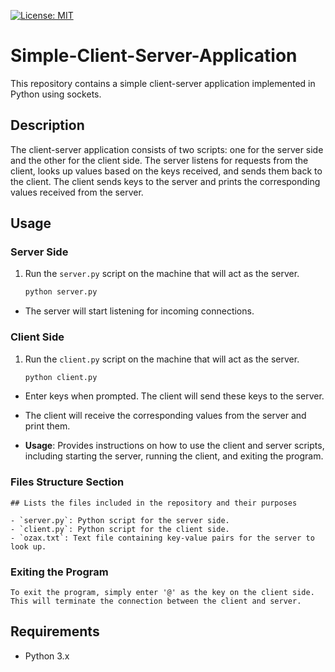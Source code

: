 [![License: MIT](https://img.shields.io/badge/License-MIT-yellow.svg)](https://opensource.org/licenses/MIT)



# Simple-Client-Server-Application
This repository contains a simple client-server application implemented in Python using sockets.
## Description

The client-server application consists of two scripts: one for the server side and the other for the client side. The server listens for requests from the client, looks up values based on the keys received, and sends them back to the client. The client sends keys to the server and prints the corresponding values received from the server.

## Usage

### Server Side

1. Run the `server.py` script on the machine that will act as the server.
   ```bash
   python server.py
- The server will start listening for incoming connections.

### Client Side

1. Run the `client.py` script on the machine that will act as the server.
   ```bash
   python client.py
- Enter keys when prompted. The client will send these keys to the server.
- The client will receive the corresponding values from the server and print them.

- **Usage**: Provides instructions on how to use the client and server scripts, including starting the server, running the client, and exiting the program.

### Files Structure Section
```
## Lists the files included in the repository and their purposes

- `server.py`: Python script for the server side.
- `client.py`: Python script for the client side.
- `ozax.txt`: Text file containing key-value pairs for the server to look up.
```
### Exiting the Program
```
To exit the program, simply enter '@' as the key on the client side. This will terminate the connection between the client and server.
```
## Requirements

- Python 3.x
